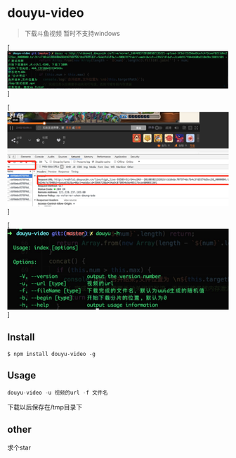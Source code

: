 
# douyu-video 

> 下载斗鱼视频 暂时不支持windows

[![demo](./screenshot/demo.png)]

[![url](./screenshot/url.jpeg)]

[![help](./screenshot/help.png)]

## Install

```
$ npm install douyu-video -g
```


## Usage

```js
douyu-video -u 视频的url -f 文件名
```

下载以后保存在/tmp目录下


## other

求个star